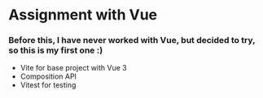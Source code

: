 # Assignment with Vue

### Before this, I have never worked with Vue, but decided to try, so this is my first one :)

- Vite for base project with Vue 3
- Composition API
- Vitest for testing
